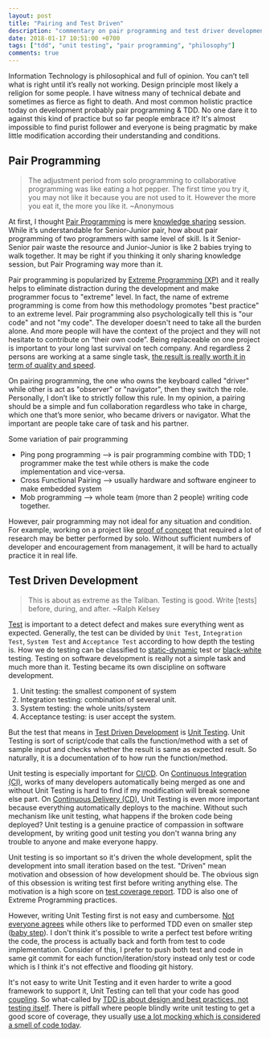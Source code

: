 ```yaml
---
layout: post
title: "Pairing and Test Driven"
description: "commentary on pair programming and test driver development"
date: 2018-01-17 10:51:00 +0700
tags: ["tdd", "unit testing", "pair programming", "philosophy"]
comments: true
---
```


Information Technology is philosophical and full of opinion. You can’t tell what is right until it’s really not working. Design principle most likely a religion for some people. I have witness many of technical debate and sometimes as fierce as fight to death. And most common holistic practice today on development probably pair programming & TDD. No one dare it to against this kind of practice but so far people embrace it? It's almost impossible to find purist follower and everyone is being pragmatic by make little modification according their understanding and conditions.

## Pair Programming

> The adjustment period from solo programming to collaborative programming was like eating a hot pepper. The first time you try it, you may not like it because you are not used to it. However the more you eat it, the more you like it. ~Anonymous

At first, I thought [Pair Programming](https://en.wikipedia.org/wiki/Pair_programming) is mere [knowledge sharing](https://en.wikipedia.org/wiki/Knowledge_sharing) session. While it’s understandable for Senior-Junior pair, how about pair programming of two programmers with same level of skill. Is it Senior-Senior pair waste the resource and Junior-Junior is like 2 babies trying to walk together. It may be right if you thinking it only sharing knowledge session, but Pair Programing way more than it.

Pair programming is popularized by [Extreme Programming (XP)](https://en.wikipedia.org/wiki/Extreme_programming) and it really helps to eliminate distraction during the development and make programmer focus to "extreme" level. In fact, the name of extreme programming is come from how this methodology promotes "best practice" to an extreme level. Pair programming also psychologically tell this is "our code" and not "my code". The developer doesn't need to take all the burden alone. And more people will have the context of the project and they will not hesitate to contribute on “their own code”. Being replaceable on one project is important to your long last survival on tech company. And regardless 2 persons are working at a same single task, [the result is really worth it in term of quality and speed](http://wiki.c2.com/?PairProgrammingCostsBenefits).

On pairing programming, the one who owns the keyboard called "driver" while other is act as "observer" or "navigator", then they switch the role. Personally, I don’t like to strictly follow this rule. In my opinion, a pairing should be a simple and fun collaboration regardless who take in charge, which one that’s more senior, who became drivers or navigator. What the important are people take care of task and his partner.

Some variation of pair programming
- Ping pong programming --> is pair programming combine with TDD; 1 programmer make the test while others is make the code implementation and vice-versa.
- Cross Functional Pairing --> usually hardware and software engineer to make embedded system
- Mob programming --> whole team (more than 2 people) writing code together.

However, pair programming may not ideal for any situation and condition. For example, working on a project like [proof of concept](https://en.wikipedia.org/wiki/Proof_of_concept) that required a lot of research may be better performed by solo. Without sufficient numbers of developer and encouragement from management, it will be hard to actually practice it in real life.

## Test Driven Development

> This is about as extreme as the Taliban. Testing is good. Write [tests] before, during, and after. ~Ralph Kelsey

[Test](https://en.wikipedia.org/wiki/Software_testing) is important to a detect defect and makes sure everything went as expected. Generally, the test can be divided by `Unit Test`, `Integration Test`, `System Test` and `Acceptance Test` according to how depth the testing is. How we do testing can be classified to [static-dynamic](http://www.softwaretestingclass.com/difference-between-static-testing-and-dynamic-testing/) test or [black-white](http://softwaretestingfundamentals.com/differences-between-black-box-testing-and-white-box-testing/) testing. Testing on software development is really not a simple task and much more than it. Testing became its own discipline on software development.
1. Unit testing: the smallest component of system
2. Integration testing: combination of several unit.
3. System testing: the whole units/system
4. Acceptance testing: is user accept the system.

But the test that means in [Test Driven Development](https://en.wikipedia.org/wiki/Test-driven_development) is [Unit Testing](https://en.wikipedia.org/wiki/Unit_testing). Unit Testing is sort of script/code that calls the function/method with a set of sample input and checks whether the result is same as expected result. So naturally, it is a documentation of to how run the function/method.

Unit testing is especially important for [CI/CD](https://en.wikipedia.org/wiki/CI/CD). On [Continuous Integration (CI)](https://en.wikipedia.org/wiki/Continuous_integration), works of many developers automatically being merged as one and without Unit Testing is hard to find if my modification will break someone else part. On [Continuous Delivery (CD)](https://en.wikipedia.org/wiki/Continuous_integration), Unit Testing is even more important because everything automatically deploys to the machine. Without such mechanism like unit testing, what happens if the broken code being deployed? Unit testing is a genuine practice of compassion in software development, by writing good unit testing you don't wanna bring any trouble to anyone and make everyone happy.

Unit testing is so important so it's driven the whole development, split the development into small iteration based on the test. "Driven" mean motivation and obsession of how development should be. The obvious sign of this obsession is writing test first before writing anything else. The motivation is a high score on [test coverage report](http://www.softwaretestingclass.com/test-coverage-in-software-testing/). TDD is also one of Extreme Programming practices.

However, writing Unit Testing first is not easy and cumbersome. [Not everyone agrees](http://david.heinemeierhansson.com/2014/tdd-is-dead-long-live-testing.html) while others like to performed TDD even on smaller step ([baby step](https://softwareengineering.stackexchange.com/questions/109990/how-baby-are-your-baby-steps-in-tdd)). I don't think it's possible to write a perfect test before writing the code, the process is actually back and forth from test to code implementation. Consider of this, I prefer to push both test and code in same git commit for each function/iteration/story instead only test or code which is I think it's not effective and flooding git history.

It's not easy to write Unit Testing and it even harder to write a good framework to support it, Unit Testing can tell that your code has good [coupling](https://en.wikipedia.org/wiki/Coupling_(computer_programming)). So what-called by [TDD is about design and best practices, not testing itself](http://www.drdobbs.com/tdd-is-about-design-not-testing/229218691). There is pitfall where people blindly write unit testing to get a good score of coverage, they usually [use a lot mocking which is considered a smell of code today](https://medium.com/javascript-scene/mocking-is-a-code-smell-944a70c90a6a).
